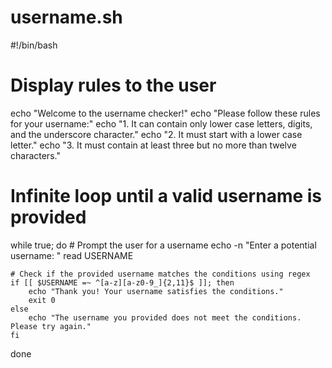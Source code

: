 # username.sh
#!/bin/bash

# Display rules to the user
echo "Welcome to the username checker!"
echo "Please follow these rules for your username:"
echo "1. It can contain only lower case letters, digits, and the underscore character."
echo "2. It must start with a lower case letter."
echo "3. It must contain at least three but no more than twelve characters."

# Infinite loop until a valid username is provided
while true; do
    # Prompt the user for a username
    echo -n "Enter a potential username: "
    read USERNAME

    # Check if the provided username matches the conditions using regex
    if [[ $USERNAME =~ ^[a-z][a-z0-9_]{2,11}$ ]]; then
        echo "Thank you! Your username satisfies the conditions."
        exit 0
    else
        echo "The username you provided does not meet the conditions. Please try again."
    fi
done
